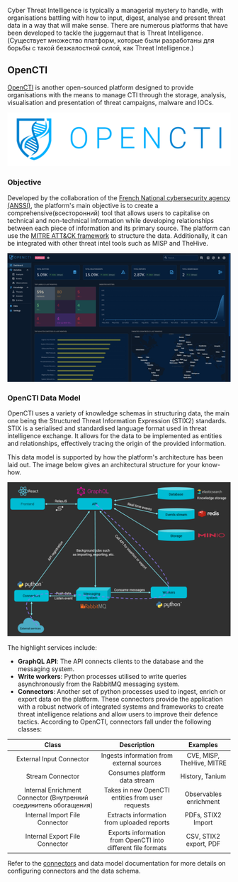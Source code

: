 Cyber Threat Intelligence is typically a managerial mystery to handle, with organisations battling with how to input, digest, analyse and present threat data in a way that will make sense. There are numerous platforms that have been developed to tackle the juggernaut that is Threat Intelligence. (Существует множество платформ, которые были разработаны для борьбы с такой безжалостной силой, как Threat Intelligence.)

## OpenCTI
[OpenCTI](https://github.com/OpenCTI-Platform) is another open-sourced platform designed to provide organisations with the means to manage CTI through the storage, analysis, visualisation and presentation of threat campaigns, malware and IOCs.

<p align="center">
  <img src="https://github.com/AM1RKA/SOC-Analyst/blob/main/Cyber%20Threat%20Intellegence/OpenCTI/Images/logoOpenCTI.png">
</p>

### Objective
Developed by the collaboration of the [French National cybersecurity agency (ANSSI)](https://www.ssi.gouv.fr/), the platform's main objective is to create a comprehensive(всесторонний) tool that allows users to capitalise on technical and non-technical information while developing relationships between each piece of information and its primary source. The platform can use the [MITRE ATT&CK framework](https://attack.mitre.org/) to structure the data. Additionally, it can be integrated with other threat intel tools such as MISP and TheHive.

<p align="center">
  <img src=https://github.com/AM1RKA/SOC-Analyst/blob/main/Cyber%20Threat%20Intellegence/OpenCTI/Images/DashboardOpenCTI.png>
</p>

### OpenCTI Data Model
OpenCTI uses a variety of knowledge schemas in structuring data, the main one being the Structured Threat Information Expression (STIX2) standards. STIX is a serialised and standardised language format used in threat intelligence exchange. It allows for the data to be implemented as entities and relationships, effectively tracing the origin of the provided information.

This data model is supported by how the platform's architecture has been laid out. The image below gives an architectural structure for your know-how.

<p align="center">
  <img src=https://github.com/AM1RKA/SOC-Analyst/blob/main/Cyber%20Threat%20Intellegence/OpenCTI/Images/OpenCTIModel.png>
</p>

The highlight services include:

* **GraphQL API**: The API connects clients to the database and the messaging system.
* **Write workers**: Python processes utilised to write queries asynchronously from the RabbitMQ messaging system.
* **Connectors**: Another set of python processes used to ingest, enrich or export data on the platform. These connectors provide the application with a robust network of integrated systems and frameworks to create threat intelligence relations and allow users to improve their defence tactics.
According to OpenCTI, connectors fall under the following classes:

| Class	 | Description | Examples |
|:-------------:|:------------:|:------------:| 
| External Input Connector | Ingests information from external sources | CVE, MISP, TheHive, MITRE |
| Stream Connector | Consumes platform data stream | History, Tanium |
Internal Enrichment Connector (Внутренний соединитель обогащения) |	Takes in new OpenCTI entities from user requests |	Observables enrichment |
Internal Import File Connector |	Extracts information from uploaded reports |	PDFs, STIX2 Import |
Internal Export File Connector |	Exports information from OpenCTI into different file formats |	CSV, STIX2 export, PDF |

Refer to the [connectors](https://github.com/OpenCTI-Platform/connectors) and data model documentation for more details on configuring connectors and the data schema.
